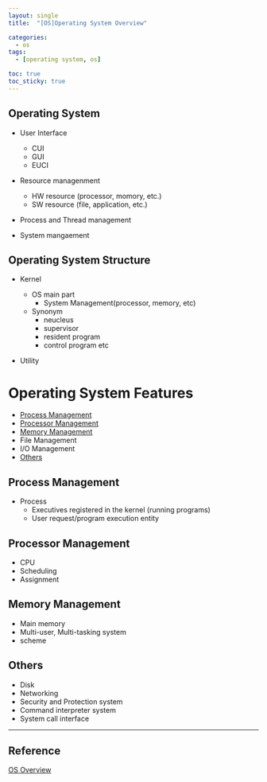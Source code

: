 ```yaml
---
layout: single
title:  "[OS]Operating System Overview"

categories:
  - os
tags:
  - [operating system, os]

toc: true
toc_sticky: true
---
```


## Operating System
- User Interface
    - CUI
    - GUI
    - EUCI

- Resource managenment
    - HW resource (processor, momory, etc.)
    - SW resource (file, application, etc.)
- Process and Thread management
- System mangaement

## Operating System Structure
- Kernel
  - OS main part
    - System Management(processor, memory, etc)
  - Synonym
    - neucleus
    - supervisor
    - resident program
    - control program etc

- Utility

# Operating System Features
- [Process Management](#process-management)
- [Processor Management](#processor-management)
- [Memory Management](#memory-management)
- File Management
- I/O Management
- [Others](#others)

## Process Management
- Process
  - Executives registered in the kernel (running programs)
  - User request/program execution entity

## Processor Management
- CPU
- Scheduling
- Assignment

## Memory Management
- Main memory
- Multi-user, Multi-tasking system
- scheme

## Others
- Disk
- Networking
- Security and Protection system
- Command interpreter system
- System call interface

---
## Reference
[OS Overview](https://hpclab.tistory.com/1?category=887083)